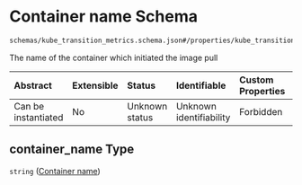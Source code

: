 # Container name Schema

```txt
schemas/kube_transition_metrics.schema.json#/properties/kube_transition_metrics/properties/image_pull/properties/container_name
```

The name of the container which initiated the image pull

| Abstract            | Extensible | Status         | Identifiable            | Custom Properties | Additional Properties | Access Restrictions | Defined In                                                                                            |
| :------------------ | :--------- | :------------- | :---------------------- | :---------------- | :-------------------- | :------------------ | :---------------------------------------------------------------------------------------------------- |
| Can be instantiated | No         | Unknown status | Unknown identifiability | Forbidden         | Allowed               | none                | [kube\_transition\_metrics.schema.json\*](kube_transition_metrics.schema.json "open original schema") |

## container\_name Type

`string` ([Container name](kube_transition_metrics-properties-metrics-properties-image-pull-metrics-properties-container-name.md))
